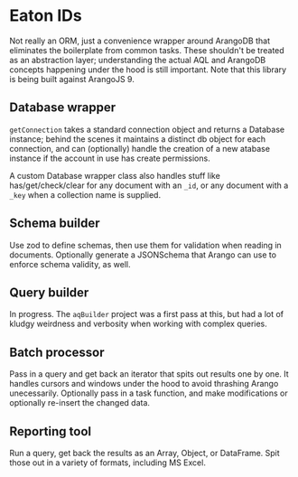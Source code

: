 # Eaton IDs

Not really an ORM, just a convenience wrapper around ArangoDB that eliminates the boilerplate from common tasks. These shouldn't be treated as an abstraction layer; understanding the actual AQL and ArangoDB concepts happening under the hood is still important. Note that this library is being built against ArangoJS 9.

## Database wrapper

`getConnection` takes a standard connection object and returns a Database instance; behind the scenes it maintains a distinct db object for each connection, and can (optionally) handle the creation of a new atabase instance if the account in use has create permissions.

A custom Database wrapper class also handles stuff like has/get/check/clear for any document with an `_id`, or any document with a `_key` when a collection name is supplied.

## Schema builder

Use zod to define schemas, then use them for validation when reading in documents. Optionally generate a JSONSchema that Arango can use to enforce schema validity, as well.

## Query builder

In progress. The `aqBuilder` project was a first pass at this, but had a lot of kludgy weirdness and verbosity when working with complex queries.

## Batch processor

Pass in a query and get back an iterator that spits out results one by one. It handles cursors and windows under the hood to avoid thrashing Arango unecessarily. Optionally pass in a task function, and make modifications or optionally re-insert the changed data.

## Reporting tool

Run a query, get back the results as an Array, Object, or DataFrame. Spit those out in a variety of formats, including MS Excel.
